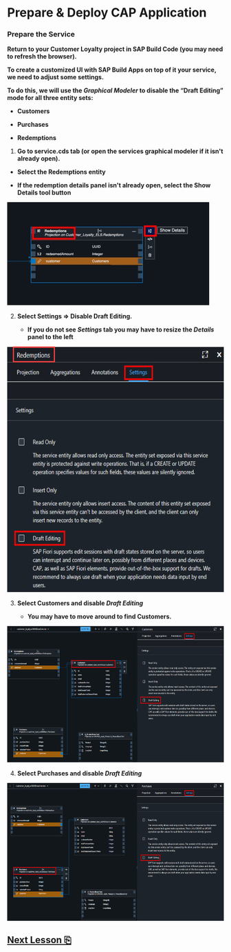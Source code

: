 # Prepare & Deploy CAP Application

### Prepare the Service

**Return to your Customer Loyalty project in SAP Build Code 
(you may need to refresh the browser).**

**To create a customized UI with SAP Build Apps on top of
it your service, we need to adjust some settings.**

**To do this, we will use the *Graphical Modeler* to disable the “Draft
Editing” mode for all three entity sets:**

- **Customers**

- **Purchases**

- **Redemptions**

1.  **Go to service.cds tab (or open the services graphical modeler if it isn't already open).**

- **Select the Redemptions entity** 

- **If the redemption details panel isn't already open, select the Show Details tool button**

<img src="images/image1.jpg" />

2.  **Select Settings =\> Disable Draft Editing.**

    - **If you do not see *Settings* tab you may have to resize the *Details* panel to the left**

<img src="images/image2.png"
style="width:6.5in;height:5.93403in" />

3.  **Select Customers and disable *Draft Editing***

    - **You may have to move around to find Customers.**

<img src="images/image3.png"
style="width:6.5in;height:3.29375in" />

4.  **Select Purchases and disable *Draft Editing***

<img src="images/image4.png"
style="width:6.5in;height:3.32708in" />

## [Next Lesson ⎘](../ex2.1/)